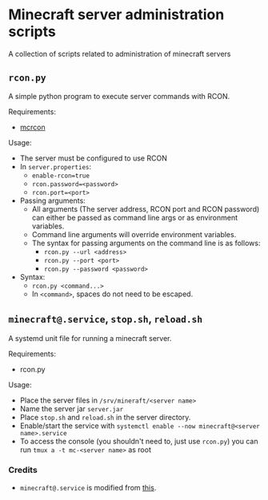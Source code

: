 # Minecraft server administration scripts
A collection of scripts related to administration of minecraft servers
## `rcon.py`
A simple python program to execute server commands with RCON.

Requirements:
* [mcrcon](https://pypi.org/project/mcrcon/)

Usage:
* The server must be configured to use RCON
* In `server.properties`:
    * `enable-rcon=true`
    * `rcon.password=<password>`
    * `rcon.port=<port>`
* Passing arguments:
    * All arguments (The server address, RCON port and RCON password) can either be passed as command line args or as environment variables.
    * Command line arguments will override environment variables.
    * The syntax for passing arguments on the command line is as follows:
        * `rcon.py --url <address>`
        * `rcon.py --port <port>`
        * `rcon.py --password <password>`
* Syntax:
    * `rcon.py <command...>`
    * In `<command>`, spaces do not need to be escaped.

## `minecraft@.service`, `stop.sh`, `reload.sh`
A systemd unit file for running a minecraft server.

Requirements:
* rcon.py

Usage:
* Place the server files in `/srv/mineraft/<server name>`
* Name the server jar `server.jar`
* Place `stop.sh` and `reload.sh` in the server directory.
* Enable/start the service with `systemctl enable --now minecraft@<server name>.service`
* To access the console (you shouldn't need to, just use `rcon.py`) you can run `tmux a -t mc-<server name>` as root


### Credits
* `minecraft@.service` is modified from [this](https://github.com/agowa338/MinecraftSystemdUnit/).
